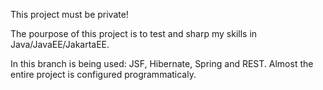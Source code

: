 This project must be private!The pourpose of this project is to test and sharp my skills in Java/JavaEE/JakartaEE.In this branch is being used:JSF, Hibernate, Spring and REST.Almost the entire project is configured programmaticaly.